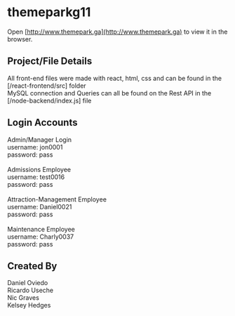# themeparkg11
Open [http://www.themepark.ga](http://www.themepark.ga) to view it in the browser.

## Project/File Details
All front-end files were made with react, html, css and can be found in the [/react-frontend/src] folder<br>
MySQL connection and Queries can all be found on the Rest API in the [/node-backend/index.js] file<br>

## Login Accounts
Admin/Manager Login<br>
username:   jon0001<br>
password:   pass<br>
<br>
Admissions Employee<br>
username:   test0016<br>
password:   pass<br>
<br>
Attraction-Management Employee<br>
username:   Daniel0021<br>
password:   pass<br>
<br>
Maintenance Employee<br>
username:   Charly0037<br>
password:   pass<br>

## Created By
Daniel Oviedo<br>
Ricardo Useche<br>
Nic Graves<br>
Kelsey Hedges